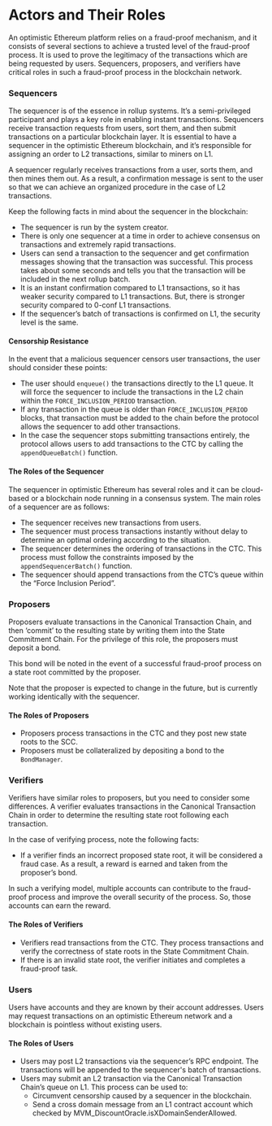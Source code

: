 # Actors and Their Roles

An optimistic Ethereum platform relies on a fraud-proof mechanism, and it consists of several sections to achieve a trusted level of the fraud-proof process. It is used to prove the legitimacy of the transactions which are being requested by users. Sequencers, proposers, and verifiers have critical roles in such a fraud-proof process in the blockchain network.

### Sequencers <a href="#_aeub78l1wymw" id="_aeub78l1wymw"></a>

The sequencer is of the essence in rollup systems. It’s a semi-privileged participant and plays a key role in enabling instant transactions. Sequencers receive transaction requests from users, sort them, and then submit transactions on a particular blockchain layer. It is essential to have a sequencer in the optimistic Ethereum blockchain, and it’s responsible for assigning an order to L2 transactions, similar to miners on L1.

A sequencer regularly receives transactions from a user, sorts them, and then mines them out. As a result, a confirmation message is sent to the user so that we can achieve an organized procedure in the case of L2 transactions.

Keep the following facts in mind about the sequencer in the blockchain:

* The sequencer is run by the system creator.
* There is only one sequencer at a time in order to achieve consensus on transactions and extremely rapid transactions.
* Users can send a transaction to the sequencer and get confirmation messages showing that the transaction was successful. This process takes about some seconds and tells you that the transaction will be included in the next rollup batch.
* It is an instant confirmation compared to L1 transactions, so it has weaker security compared to L1 transactions. But, there is stronger security compared to 0-conf L1 transactions.
* If the sequencer’s batch of transactions is confirmed on L1, the security level is the same.

#### Censorship Resistance <a href="#_ghu8ovyvfk87" id="_ghu8ovyvfk87"></a>

In the event that a malicious sequencer censors user transactions, the user should consider these points:

* The user should `enqueue()` the transactions directly to the L1 queue. It will force the sequencer to include the transactions in the L2 chain within the `FORCE_INCLUSION_PERIOD` transaction.
* If any transaction in the queue is older than `FORCE_INCLUSION_PERIOD` blocks, that transaction must be added to the chain before the protocol allows the sequencer to add other transactions.
* In the case the sequencer stops submitting transactions entirely, the protocol allows users to add transactions to the CTC by calling the `appendQueueBatch()` function.

#### The Roles of the Sequencer <a href="#_3ngifo5kqmwh" id="_3ngifo5kqmwh"></a>

The sequencer in optimistic Ethereum has several roles and it can be cloud-based or a blockchain node running in a consensus system. The main roles of a sequencer are as follows:

* The sequencer receives new transactions from users.
* The sequencer must process transactions instantly without delay to determine an optimal ordering according to the situation.
* The sequencer determines the ordering of transactions in the CTC. This process must follow the constraints imposed by the `appendSequencerBatch()` function.
* The sequencer should append transactions from the CTC’s queue within the “Force Inclusion Period”.

### Proposers <a href="#_vy12geso1s6z" id="_vy12geso1s6z"></a>

Proposers evaluate transactions in the Canonical Transaction Chain, and then ‘commit’ to the resulting state by writing them into the State Commitment Chain. For the privilege of this role, the proposers must deposit a bond.

This bond will be noted in the event of a successful fraud-proof process on a state root committed by the proposer.

Note that the proposer is expected to change in the future, but is currently working identically with the sequencer.

#### The Roles of Proposers <a href="#_6bvbiget4n5j" id="_6bvbiget4n5j"></a>

* Proposers process transactions in the CTC and they post new state roots to the SCC.
* Proposers must be collateralized by depositing a bond to the `BondManager`.

### Verifiers <a href="#_n2c0jl1dy834" id="_n2c0jl1dy834"></a>

Verifiers have similar roles to proposers, but you need to consider some differences. A verifier evaluates transactions in the Canonical Transaction Chain in order to determine the resulting state root following each transaction.

In the case of verifying process, note the following facts:

* If a verifier finds an incorrect proposed state root, it will be considered a fraud case. As a result, a reward is earned and taken from the proposer’s bond.

In such a verifying model, multiple accounts can contribute to the fraud-proof process and improve the overall security of the process. So, those accounts can earn the reward.

#### The Roles of Verifiers <a href="#_iekai0smtfql" id="_iekai0smtfql"></a>

* Verifiers read transactions from the CTC. They process transactions and verify the correctness of state roots in the State Commitment Chain.
* If there is an invalid state root, the verifier initiates and completes a fraud-proof task.

### Users <a href="#_vje6pmq5b2gj" id="_vje6pmq5b2gj"></a>

Users have accounts and they are known by their account addresses. Users may request transactions on an optimistic Ethereum network and a blockchain is pointless without existing users.

#### The Roles of Users <a href="#_u7tvipw97zxi" id="_u7tvipw97zxi"></a>

* Users may post L2 transactions via the sequencer’s RPC endpoint. The transactions will be appended to the sequencer's batch of transactions.
* Users may submit an L2 transaction via the Canonical Transaction Chain’s queue on L1. This process can be used to:
  * Circumvent censorship caused by a sequencer in the blockchain.
  * Send a cross domain message from an L1 contract account which checked by MVM\_DiscountOracle.isXDomainSenderAllowed.
